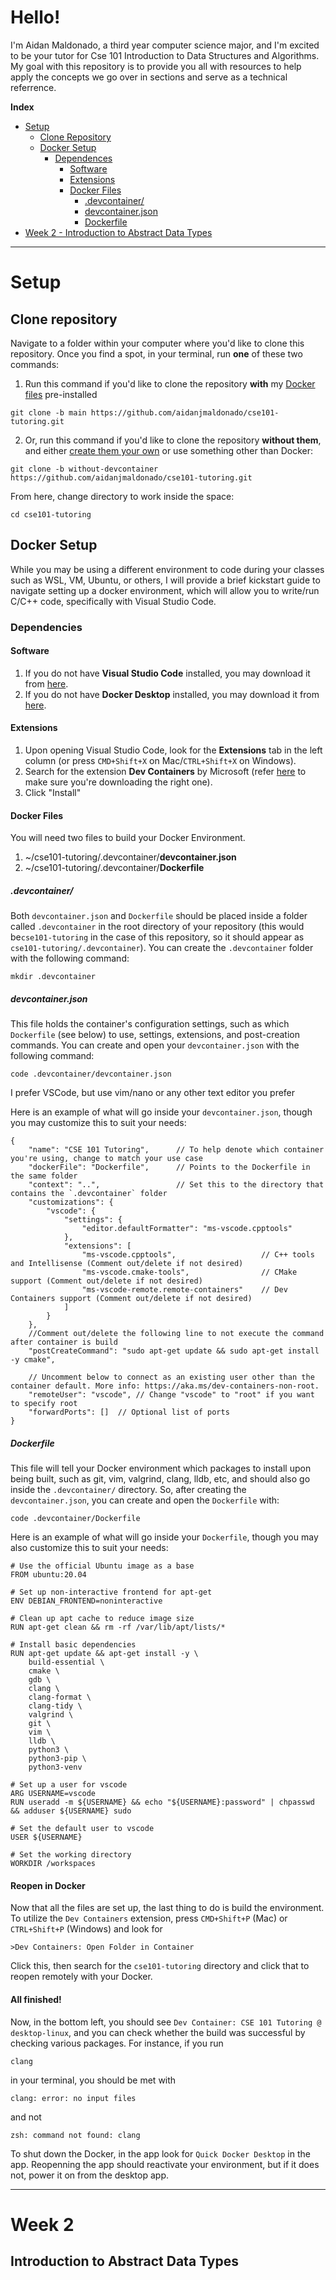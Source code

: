 # Hello!

I'm Aidan Maldonado, a third year computer science major, and I'm excited to be your tutor for Cse 101 Introduction to Data Structures and Algorithms.
My goal with this repository is to provide you all with resources to help apply the concepts we go over in sections and serve as a technical referrence.

**Index** 

* [Setup](#setup)
   * [Clone Repository](#clone-repository)
   * [Docker Setup](#docker-setup)
       * [Dependences](#dependencies)
           * [Software](#software)
           * [Extensions](#extensions)
           * [Docker Files](#docker-files)
               * [.devcontainer/](#devcontainer)
               * [devcontainer.json](#devcontainerjson)
               * [Dockerfile](#dockerfile)
* [Week 2 - Introduction to Abstract Data Types](#week-2)

---
# Setup
## Clone repository
Navigate to a folder within your computer where you'd like to clone this repository. Once you find a spot, in your terminal, run **one** of these two commands:

1. Run this command if you'd like to clone the repository **with** my [Docker files](#docker-packages) pre-installed
```
git clone -b main https://github.com/aidanjmaldonado/cse101-tutoring.git
```
2. Or, run this command if you'd like to clone the repository **without them**, and either [create them your own](#docker-files) or use something other than Docker:
```
git clone -b without-devcontainer https://github.com/aidanjmaldonado/cse101-tutoring.git
```
From here, change directory to work inside the space:
```
cd cse101-tutoring
```

## Docker Setup
While you may be using a different environment to code during your classes such as WSL, VM, Ubuntu, or others, I will provide a brief kickstart guide to navigate setting up a docker environment, which will allow you to write/run C/C++ code, specifically with Visual Studio Code.

### Dependencies
#### Software
1. If you do not have **Visual Studio Code** installed, you may download it from [here](https://code.visualstudio.com/download).
2. If you do not have **Docker Desktop** installed, you may download it from [here](https://www.docker.com/products/docker-desktop/).

#### Extensions
1. Upon opening Visual Studio Code, look for the **Extensions** tab in the left column (or press ```CMD+Shift+X``` on Mac/```CTRL+Shift+X``` on Windows).
2. Search for the extension **Dev Containers** by Microsoft (refer [here](https://marketplace.visualstudio.com/items?itemName=ms-vscode-remote.remote-containers) to make sure you're downloading the right one).
3. Click "Install"

#### Docker Files
You will need two files to build your Docker Environment.
1. ~/cse101-tutoring/.devcontainer/**devcontainer.json**
2. ~/cse101-tutoring/.devcontainer/**Dockerfile**

##### .devcontainer/
Both ```devcontainer.json``` and ```Dockerfile``` should be placed inside a folder called ```.devcontainer``` in the root directory of your repository (this would be```cse101-tutoring``` in the case of this repository, so it should appear as ```cse101-tutoring/.devcontainer```). You can create the ```.devcontainer``` folder with the following command:
```
mkdir .devcontainer
```
##### devcontainer.json
This file holds the container's configuration settings, such as which ```Dockerfile``` (see below) to use, settings, extensions, and post-creation commands. You can create and open your ```devcontainer.json``` with the following command:
```
code .devcontainer/devcontainer.json
```
I prefer VSCode, but use vim/nano or any other text editor you prefer 

Here is an example of what will go inside your ```devcontainer.json```, though you may customize this to suit your needs:
```
{
    "name": "CSE 101 Tutoring",      // To help denote which container you're using, change to match your use case
    "dockerFile": "Dockerfile",      // Points to the Dockerfile in the same folder
    "context": "..",                 // Set this to the directory that contains the `.devcontainer` folder
    "customizations": {
        "vscode": {
            "settings": {
                "editor.defaultFormatter": "ms-vscode.cpptools"
            },
            "extensions": [
                "ms-vscode.cpptools",                   // C++ tools and Intellisense (Comment out/delete if not desired)
                "ms-vscode.cmake-tools",                // CMake support (Comment out/delete if not desired)
                "ms-vscode-remote.remote-containers"    // Dev Containers support (Comment out/delete if not desired)
            ]
        }
    },
    //Comment out/delete the following line to not execute the command after container is build
    "postCreateCommand": "sudo apt-get update && sudo apt-get install -y cmake",

    // Uncomment below to connect as an existing user other than the container default. More info: https://aka.ms/dev-containers-non-root.
    "remoteUser": "vscode", // Change "vscode" to "root" if you want to specify root
    "forwardPorts": []  // Optional list of ports 
}
```


##### Dockerfile
This file will tell your Docker environment which packages to install upon being built, such as git, vim, valgrind, clang, lldb, etc, and should also go inside the ```.devcontainer/``` directory. So, after creating the ```devcontainer.json```, you can create and open the ```Dockerfile``` with:
```
code .devcontainer/Dockerfile
```
Here is an example of what will go inside your ```Dockerfile```, though you may also customize this to suit your needs:
```
# Use the official Ubuntu image as a base
FROM ubuntu:20.04

# Set up non-interactive frontend for apt-get
ENV DEBIAN_FRONTEND=noninteractive

# Clean up apt cache to reduce image size
RUN apt-get clean && rm -rf /var/lib/apt/lists/*

# Install basic dependencies
RUN apt-get update && apt-get install -y \
    build-essential \
    cmake \
    gdb \
    clang \
    clang-format \
    clang-tidy \
    valgrind \
    git \
    vim \
    lldb \
    python3 \
    python3-pip \
    python3-venv

# Set up a user for vscode
ARG USERNAME=vscode
RUN useradd -m ${USERNAME} && echo "${USERNAME}:password" | chpasswd && adduser ${USERNAME} sudo

# Set the default user to vscode
USER ${USERNAME}

# Set the working directory
WORKDIR /workspaces
```

#### Reopen in Docker
Now that all the files are set up, the last thing to do is build the environment. To utilize the ```Dev Containers``` extension, press ```CMD+Shift+P``` (Mac) or ```CTRL+Shift+P``` (Windows) and look for
```
>Dev Containers: Open Folder in Container
```
Click this, then search for the ```cse101-tutoring``` directory and click that to reopen remotely with your Docker.

#### All finished!
Now, in the bottom left, you should see ```Dev Container: CSE 101 Tutoring @ desktop-linux```, and you can check whether the build was successful by checking various packages.
For instance, if you run
```
clang
```
in your terminal, you should be met with
```
clang: error: no input files
```
and not
```
zsh: command not found: clang
```
To shut down the Docker, in the app look for ```Quick Docker Desktop``` in the app. Reopenning the app should reactivate your environment, but if it does not, power it on from the desktop app.

---

# Week 2
## Introduction to Abstract Data Types
